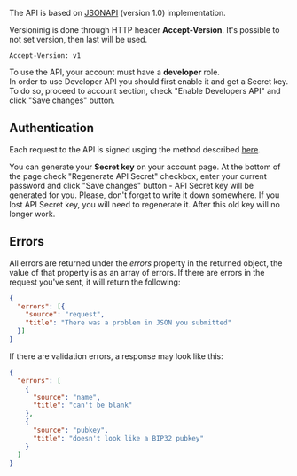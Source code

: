 The API is based on <a href="http://jsonapi.org/" target="_blank">JSONAPI</a> (version 1.0) implementation. 

Versioninig is done through HTTP header **Accept-Version**. It's possible to not set version, then last will be used. 

```
Accept-Version: v1
```

To use the API, your account must have a **developer** role.  
In order to use Developer API you should first enable it and get a Secret key.
To do so, proceed to account section, check "Enable Developers API" and click "Save changes" button.

## Authentication
Each request to the API is signed usging the method described [here](/docs/API/signed_request).

You can generate your **Secret key** on your account page.
At the bottom of the page check "Regenerate API Secret" checkbox, enter your current password and click "Save changes" button - API Secret key will be generated for you.
Please, don't forget to write it down somewhere. If you lost API Secret key, you will need to regenerate it. After this old key will no longer work.

## Errors
All errors are returned under the *errors* property in the returned object, the value of that property is as an array of errors.
If there are errors in the request you've sent, it will return the following:

```json
{
  "errors": [{
    "source": "request",
    "title": "There was a problem in JSON you submitted"
  }]
}
```

If there are validation errors, a response may look like this:

```json
{
  "errors": [
    {
      "source": "name",
      "title": "can't be blank"
    },
    {
      "source": "pubkey",
      "title": "doesn't look like a BIP32 pubkey"
    }
  ]
}
```
